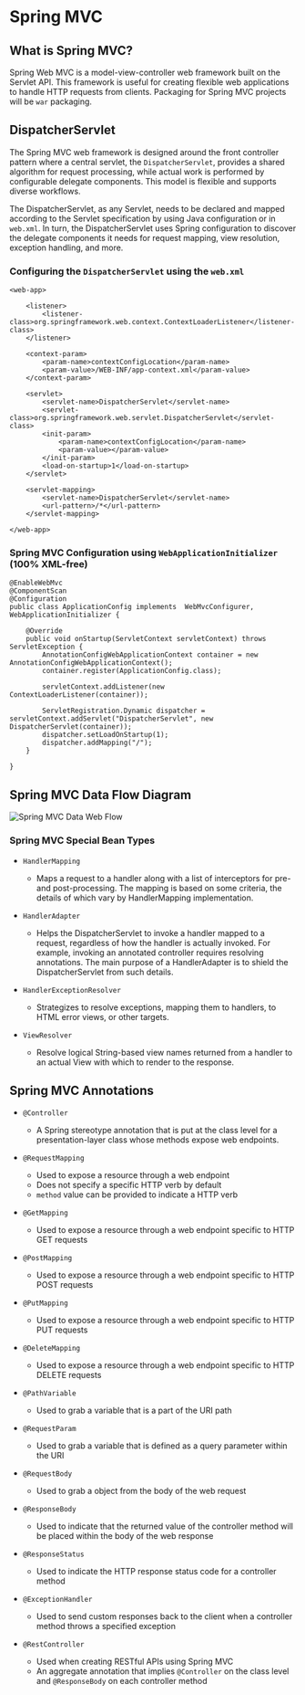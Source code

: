 # Spring MVC

## What is Spring MVC?

Spring Web MVC is a model-view-controller web framework built on the Servlet API. This framework is useful for creating flexible web applications to handle HTTP requests from clients. Packaging for Spring MVC projects will be `war` packaging.


## DispatcherServlet

The Spring MVC web framework is designed around the front controller pattern where a central servlet, the `DispatcherServlet`, provides a shared algorithm for request processing, while actual work is performed by configurable delegate components. This model is flexible and supports diverse workflows.

The DispatcherServlet, as any Servlet, needs to be declared and mapped according to the Servlet specification by using Java configuration or in `web.xml`. In turn, the DispatcherServlet uses Spring configuration to discover the delegate components it needs for request mapping, view resolution, exception handling, and more.

### Configuring the `DispatcherServlet` using the `web.xml`

	<web-app>
	
	    <listener>
	        <listener-class>org.springframework.web.context.ContextLoaderListener</listener-class>
	    </listener>
	
	    <context-param>
	        <param-name>contextConfigLocation</param-name>
	        <param-value>/WEB-INF/app-context.xml</param-value>
	    </context-param>
	
	    <servlet>
	        <servlet-name>DispatcherServlet</servlet-name>
	        <servlet-class>org.springframework.web.servlet.DispatcherServlet</servlet-class>
	        <init-param>
	            <param-name>contextConfigLocation</param-name>
	            <param-value></param-value>
	        </init-param>
	        <load-on-startup>1</load-on-startup>
	    </servlet>
	
	    <servlet-mapping>
	        <servlet-name>DispatcherServlet</servlet-name>
	        <url-pattern>/*</url-pattern>
	    </servlet-mapping>
	
	</web-app>

### Spring MVC Configuration using `WebApplicationInitializer` (100% XML-free)

```
@EnableWebMvc
@ComponentScan
@Configuration
public class ApplicationConfig implements  WebMvcConfigurer, WebApplicationInitializer {

	@Override
	public void onStartup(ServletContext servletContext) throws ServletException {
        AnnotationConfigWebApplicationContext container = new AnnotationConfigWebApplicationContext();
        container.register(ApplicationConfig.class);
        
        servletContext.addListener(new ContextLoaderListener(container));
 
        ServletRegistration.Dynamic dispatcher = servletContext.addServlet("DispatcherServlet", new DispatcherServlet(container));
        dispatcher.setLoadOnStartup(1);
        dispatcher.addMapping("/");
	}

}
```

## Spring MVC Data Flow Diagram

![Spring MVC Data Web Flow](http://3.bp.blogspot.com/-gzDmsQOGbZ8/Uirsbl-UM2I/AAAAAAAAAlo/6VMFghVaMEA/s1600/SpringMVC.jpg)

### Spring MVC Special Bean Types

- `HandlerMapping`
    - Maps a request to a handler along with a list of interceptors for pre- and post-processing. The mapping is based on some criteria, the details of which vary by HandlerMapping implementation.

- `HandlerAdapter`
    - Helps the DispatcherServlet to invoke a handler mapped to a request, regardless of how the handler is actually invoked. For example, invoking an annotated controller requires resolving annotations. The main purpose of a HandlerAdapter is to shield the DispatcherServlet from such details.

- `HandlerExceptionResolver`
    - Strategizes to resolve exceptions, mapping them to handlers, to HTML error views, or other targets.

- `ViewResolver`
    - Resolve logical String-based view names returned from a handler to an actual View with which to render to the response.


## Spring MVC Annotations

- `@Controller`
    - A Spring stereotype annotation that is put at the class level for a presentation-layer class whose methods expose web endpoints.

- `@RequestMapping`
    - Used to expose a resource through a web endpoint
    - Does not specify a specific HTTP verb by default
    - `method` value can be provided to indicate a HTTP verb

- `@GetMapping`
    - Used to expose a resource through a web endpoint specific to HTTP GET requests

- `@PostMapping`
    - Used to expose a resource through a web endpoint specific to HTTP POST requests

- `@PutMapping`
    - Used to expose a resource through a web endpoint specific to HTTP PUT requests

- `@DeleteMapping`
    - Used to expose a resource through a web endpoint specific to HTTP DELETE requests

- `@PathVariable`
    - Used to grab a variable that is a part of the URI path

- `@RequestParam`
    - Used to grab a variable that is defined as a query parameter within the URI

- `@RequestBody`
    - Used to grab a object from the body of the web request

- `@ResponseBody`
    - Used to indicate that the returned value of the controller method will be placed within the body of the web response

- `@ResponseStatus`
    - Used to indicate the HTTP response status code for a controller method

- `@ExceptionHandler`
    - Used to send custom responses back to the client when a controller method throws a specified exception

- `@RestController`
    - Used when creating RESTful APIs using Spring MVC
    - An aggregate annotation that implies `@Controller` on the class level and `@ResponseBody` on each controller method